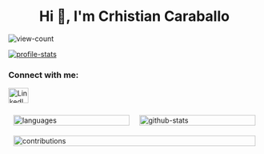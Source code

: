 <h1 align="center">Hi 👋, I'm Crhistian Caraballo</h1>
<p align="left"> <img src="https://komarev.com/ghpvc/?username=masterofelectronic&label=Profile%20views&color=0e75b6&style=flat" alt="view-count" /> </p>

<p align="left"> <a href="https://github.com/ryo-ma/github-profile-trophy"><img src="https://github-profile-trophy.vercel.app/?username=Crhis35&theme=nord&column=3&margin-w=15&margin-h=15" alt="profile-stats" /></a> </p>

<h3 align="left">Connect with me:</h3>
<p align="left">
  <a href="https://www.linkedin.com/in/crhistian-caraballo/" target="blank"><img align="center" src="https://raw.githubusercontent.com/rahuldkjain/github-profile-readme-generator/master/src/images/icons/Social/linked-in-alt.svg" alt="LinkedIn icon" height="30" width="40" /></a>
</p>

<div style="display: flex; flex-wrap: wrap; justify-content: space-between;">
  <div style="flex: 1 1 45%; margin: 10px;">
    <img src="https://github-readme-stats.vercel.app/api/top-langs?username=Crhis35&show_icons=true&locale=en&layout=compact" alt="languages" style="width: 100%;" />
  </div>
  <div style="flex: 1 1 45%; margin: 10px;">
    <img src="https://github-readme-stats.vercel.app/api?username=Crhis35&show_icons=true&locale=en" alt="github-stats" style="width: 100%;" />
  </div>
  <div style="flex: 1 1 100%; margin: 10px;">
    <img src="https://github-readme-streak-stats.herokuapp.com/?user=Crhis35&" alt="contributions" style="width: 100%;" />
  </div>
</div>



<!---
Crhis35/Crhis35 is a ✨ special ✨ repository because its `README.md` (this file) appears on your GitHub profile.
You can click the Preview link to take a look at your changes.
--->
